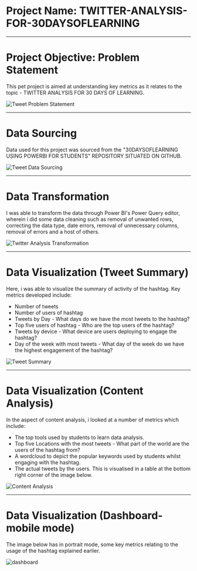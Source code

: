 # Project Name: TWITTER-ANALYSIS-FOR-30DAYSOFLEARNING



----
# Project Objective: Problem Statement
This pet project is aimed at understanding key metrics as it relates to the topic - TWITTER ANALYSIS FOR 30 DAYS OF LEARNING. 

![Tweet Problem Statement](https://user-images.githubusercontent.com/107516898/177009241-10b9e8b9-06c5-4e44-9784-d94d17ac1b3f.png)



----
# Data Sourcing
Data used for this project was sourced from the "30DAYSOFLEARNING USING POWERBI FOR STUDENTS" REPOSITORY SITUATED ON GITHUB.

![Tweet Data Sourcing](https://user-images.githubusercontent.com/107516898/177009021-84430c80-8b08-46cc-9b75-123b9f82fd63.png)



----
# Data Transformation
I was able to transform the data through Power BI's Power Query editor, wherein i did some data cleaning such as removal of unwanted rows, correcting the data type, date errors, removal of unnecessary columns, removal of errors and a host of others. 

![Twitter Analysis Transformation](https://user-images.githubusercontent.com/107516898/177008950-5aa84e28-b37b-438f-967c-f5e2d3bd5a27.png)



----
# Data Visualization (Tweet Summary)
Here, i was able to visualize the summary of activity of the hashtag. Key metrics developed include:
- Number of tweets
- Number of users of hashtag
- Tweets by Day - What days do we have the most tweets to the hashtag?
- Top five users of hashtag - Who are the top users of the hashtag?
- Tweets by device - What device are users deploying to engage the hashtag?
- Day of the week with most tweets - What day of the week do we have the highest engagement of the hashtag?

![Tweet Summary](https://user-images.githubusercontent.com/107516898/177008965-74fc85a1-fe70-4642-96b2-ae5facc2a8a2.png)



----
# Data Visualization (Content Analysis)
In the aspect of content analysis, i looked at a number of metrics which include:
- The top tools used by students to learn data analysis.
- Top five Locations with the most tweets - What part of the world are the users of the hashtag from?
- A wordcloud to depict the popular keywords used by students whilst engaging with the hashtag.
- The actual tweets by the users. This is visualised in a table at the bottom right corner of the image below.

![Content Analysis](https://user-images.githubusercontent.com/107516898/177008971-137a61d9-a42c-42fa-97d6-add3a42d67a9.png)



----
# Data Visualization (Dashboard-mobile mode)
The image below has in portrait mode, some key metrics relating to the usage of the hashtag explained earlier.


![dashboard](https://user-images.githubusercontent.com/107516898/177008976-482214d8-4431-4fd9-9c88-4c11b7ceda6e.png)
